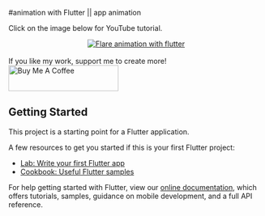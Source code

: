 #animation with Flutter ||  app animation

Click on the image below for YouTube tutorial.
<div align="center">
  <a href="https://www.youtube.com/watch?v=4RHvFVVUWqw"><img src="https://img.youtube.com/vi/4RHvFVVUWqw/maxresdefault.jpg" alt="Flare animation with flutter"></a>
</div>
<br>
If you like my work, support me to create more!<br>
<a href="https://www.buymeacoffee.com/afzalali15" target="_blank"><img src="https://cdn.buymeacoffee.com/buttons/default-orange.png" alt="Buy Me A Coffee" style="height: 51px !important;width: 217px !important;" ></a>

## Getting Started

This project is a starting point for a Flutter application.

A few resources to get you started if this is your first Flutter project:

- [Lab: Write your first Flutter app](https://flutter.dev/docs/get-started/codelab)
- [Cookbook: Useful Flutter samples](https://flutter.dev/docs/cookbook)

For help getting started with Flutter, view our
[online documentation](https://flutter.dev/docs), which offers tutorials,
samples, guidance on mobile development, and a full API reference.
